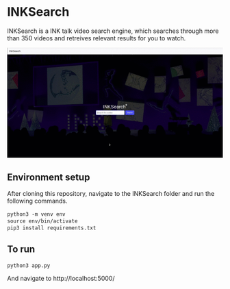 # INKSearch

INKSearch is a INK talk video search engine, which searches through more than 350 videos and retreives relevant results for you to watch.

![INKSearch](extras/INKsearch.gif?style=centerme)

## Environment setup
After cloning this repository, navigate to the INKSearch folder and run the following commands.
```
python3 -m venv env
source env/bin/activate
pip3 install requirements.txt
```

## To run
```
python3 app.py 
```
And navigate to http://localhost:5000/
